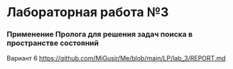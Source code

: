 # Лабораторная работа №3
### Применение Пролога для решения задач поиска в пространстве состояний
Вариант 6
https://github.com/MiGusir/Me/blob/main/LP/lab_3/REPORT.md

